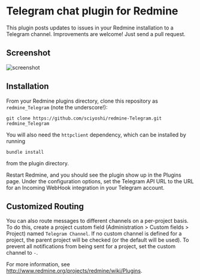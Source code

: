# Telegram chat plugin for Redmine

This plugin posts updates to issues in your Redmine installation to a Telegram
channel. Improvements are welcome! Just send a pull request.

## Screenshot

![screenshot](https://raw.github.com/sciyoshi/redmine-Telegram/gh-pages/screenshot.png)

## Installation

From your Redmine plugins directory, clone this repository as `redmine_Telegram` (note
the underscore!):

    git clone https://github.com/sciyoshi/redmine-Telegram.git redmine_Telegram

You will also need the `httpclient` dependency, which can be installed by running

    bundle install

from the plugin directory.

Restart Redmine, and you should see the plugin show up in the Plugins page.
Under the configuration options, set the Telegram API URL to the URL for an
Incoming WebHook integration in your Telegram account.

## Customized Routing

You can also route messages to different channels on a per-project basis. To
do this, create a project custom field (Administration > Custom fields > Project)
named `Telegram Channel`. If no custom channel is defined for a project, the parent
project will be checked (or the default will be used). To prevent all notifications
from being sent for a project, set the custom channel to `-`.

For more information, see http://www.redmine.org/projects/redmine/wiki/Plugins.
